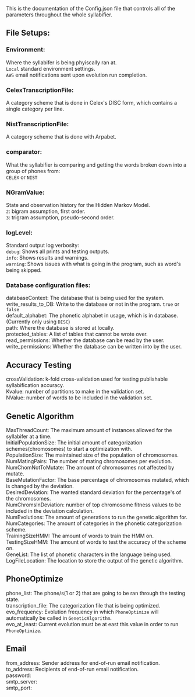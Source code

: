 This is the documentation of the Config.json file that controls all of the parameters throughout the whole syllabifier.

## File Setups:
### Environment:
Where the syllabifer is being phyiscally ran at.  
`Local` standard environment settings.  
`AWS` email notifications sent upon evolution run completion.  
### CelexTranscriptionFile:
A category scheme that is done in Celex's DISC form, which contains a single category per line.
### NistTranscriptionFile:
A category scheme that is done with Arpabet.
### comparator:
What the syllabifier is comparing and getting the words broken down into a group of phones from:  
`CELEX` or `NIST`  
### NGramValue:
State and observation history for the Hidden Markov Model.  
`2`: bigram assumption, first order.  
`3`: trigram assumption, pseudo-second order.  
### logLevel:
Standard output log verbosity:  
`debug`: Shows all prints and testing outputs.  
`info`: Shows results and warnings.  
`warning`: Shows issues with what is going in the program, such as word's being skipped.  

### Database configuration files:
databaseContext: The database that is being used for the system.  
write_results_to_DB: Write to the database or not in the program. `true` or `false`  
default_alphabet: The phonetic alphabet in usage, which is in database. (Currently only using `DISC`)  
path: Where the database is stored at locally.  
protected_tables: A list of tables that cannot be wrote over.  
read_permissions: Whether the database can be read by the user.  
write_permissions: Whether the database can be written into by the user.  

## Accuracy Testing  
crossValidation: k-fold cross-validation used for testing publishable syllabification accuracy.  
	Kvalue: number of partitions to make in the validation set.  
	NValue: number of words to be included in the validation set.  

## Genetic Algorithm

MaxThreadCount: The maximum amount of instances allowed for the syllabifer at a time.  
InitialPopulationSize: The initial amount of categorization schemes(chromosomes) to start a optimization with.   
PopulationSize: The maintained size of the population of chromosomes.  
NumMatingPairs: The number of mating chromosomes per evolution.  
NumChomNotToMutate: The amount of chromosomes not affected by mutate.  
BaseMutationFactor: The base percentage of chromosomes mutated, which is changed by the deviation.  
DesiredDeviation: The wanted standard deviation for the percentage's of the chromosomes.  
NumChromsInDeviation: number of top chromosome fitness values to be included in the deviation calculation.  
NumEvolutions: The amount of generations to run the genetic algorithm for.  
NumCategories: The amount of categories in the phonetic categorization scheme.  
TrainingSizeHMM: The amount of words to train the HMM on.  
TestingSizeHMM: The amount of words to test the accuracy of the scheme on.  
GeneList: The list of phonetic characters in the language being used.  
LogFileLocation: The location to store the output of the genetic algorithm.  

## PhoneOptimize  

phone_list: The phone/s(1 or 2) that are going to be ran through the testing state.  
transcription_file: The categorization file that is being optimized.  
evo_frequency: Evolution frequency in which `PhoneOptimize` will automatically be called in `GeneticAlgorithm`.   
evo_at_least: Current evolution must be at east this value in order to run `PhoneOptimize`.  

## Email  

from_address: Sender address for end-of-run email notification.  
to_address: Recipients of end-of-run email notification.  
password:  
smtp_server:  
smtp_port:  		

